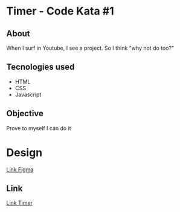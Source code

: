 # Timer - Code Kata #1
## About
When I surf in Youtube, I see a project. So I think "why not do too?"

## Tecnologies used
* HTML
* CSS
* Javascript

## Objective
Prove to myself I can do it

# Design
[Link Figma](https://www.figma.com/design/97maginjN0aHjiQPy3dCDS/Code-Kata-%231---Timer?node-id=1-73)

## Link
[Link Timer](https://kevinfreitasv80.github.io/timer/)
